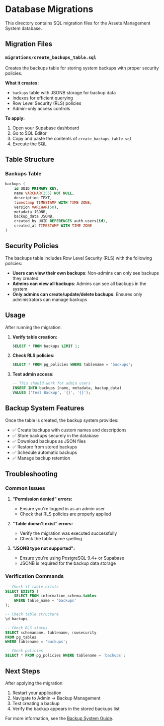 # Database Migrations

This directory contains SQL migration files for the Assets Management System database.

## Migration Files

### `migrations/create_backups_table.sql`
Creates the backups table for storing system backups with proper security policies.

**What it creates:**
- `backups` table with JSONB storage for backup data
- Indexes for efficient querying
- Row Level Security (RLS) policies
- Admin-only access controls

**To apply:**
1. Open your Supabase dashboard
2. Go to SQL Editor
3. Copy and paste the contents of `create_backups_table.sql`
4. Execute the SQL

## Table Structure

### Backups Table
```sql
backups (
    id UUID PRIMARY KEY,
    name VARCHAR(255) NOT NULL,
    description TEXT,
    timestamp TIMESTAMP WITH TIME ZONE,
    version VARCHAR(50),
    metadata JSONB,
    backup_data JSONB,
    created_by UUID REFERENCES auth.users(id),
    created_at TIMESTAMP WITH TIME ZONE
)
```

## Security Policies

The backups table includes Row Level Security (RLS) with the following policies:

- **Users can view their own backups**: Non-admins can only see backups they created
- **Admins can view all backups**: Admins can see all backups in the system
- **Only admins can create/update/delete backups**: Ensures only administrators can manage backups

## Usage

After running the migration:

1. **Verify table creation:**
   ```sql
   SELECT * FROM backups LIMIT 1;
   ```

2. **Check RLS policies:**
   ```sql
   SELECT * FROM pg_policies WHERE tablename = 'backups';
   ```

3. **Test admin access:**
   ```sql
   -- This should work for admin users
   INSERT INTO backups (name, metadata, backup_data) 
   VALUES ('Test Backup', '{}', '{}');
   ```

## Backup System Features

Once the table is created, the backup system provides:

- ✅ Create backups with custom names and descriptions
- ✅ Store backups securely in the database
- ✅ Download backups as JSON files
- ✅ Restore from stored backups
- ✅ Schedule automatic backups
- ✅ Manage backup retention

## Troubleshooting

### Common Issues

1. **"Permission denied" errors:**
   - Ensure you're logged in as an admin user
   - Check that RLS policies are properly applied

2. **"Table doesn't exist" errors:**
   - Verify the migration was executed successfully
   - Check the table name spelling

3. **"JSONB type not supported":**
   - Ensure you're using PostgreSQL 9.4+ or Supabase
   - JSONB is required for the backup data storage

### Verification Commands

```sql
-- Check if table exists
SELECT EXISTS (
    SELECT FROM information_schema.tables 
    WHERE table_name = 'backups'
);

-- Check table structure
\d backups

-- Check RLS status
SELECT schemaname, tablename, rowsecurity 
FROM pg_tables 
WHERE tablename = 'backups';

-- Check policies
SELECT * FROM pg_policies WHERE tablename = 'backups';
```

## Next Steps

After applying the migration:

1. Restart your application
2. Navigate to Admin → Backup Management
3. Test creating a backup
4. Verify the backup appears in the stored backups list

For more information, see the [Backup System Guide](../../BACKUP_SYSTEM_GUIDE.md).
